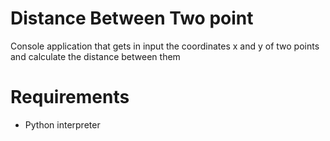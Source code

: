 # Distance Between Two point

Console application that gets in input the coordinates x and y of two points and calculate the distance between them

# Requirements
  * Python interpreter
